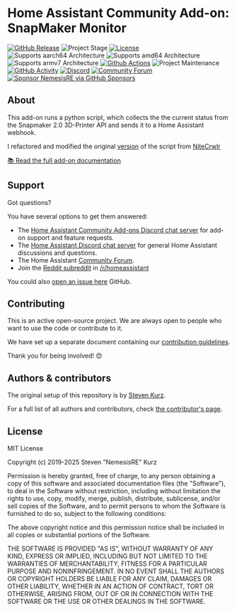 # Home Assistant Community Add-on: SnapMaker Monitor

[![GitHub Release][releases-shield]][releases] ![Project Stage][project-stage-shield] [![License][license-shield]](LICENSE.md)
![Supports aarch64 Architecture][aarch64-shield] ![Supports amd64 Architecture][amd64-shield] ![Supports armv7 Architecture][armv7-shield]
[![Github Actions][github-actions-shield]][github-actions] ![Project Maintenance][maintenance-shield] [![GitHub Activity][commits-shield]][commits]
[![Discord][discord-shield]][discord] [![Community Forum][forum-shield]][forum]
[![Sponsor NemesisRE via GitHub Sponsors][github-sponsors-shield]][github-sponsors]

## About

This add-on runs a python script, which collects the the current status from
the Snapmaker 2.0 3D-Printer API and sends it to a Home Assistant webhook.

I refactored and modified the original [version][original-script] of the script from [NiteCrwlr](https://github.com/NiteCrwlr)

[:books: Read the full add-on documentation][docs]

## Support

Got questions?

You have several options to get them answered:

- The [Home Assistant Community Add-ons Discord chat server][discord] for add-on
  support and feature requests.
- The [Home Assistant Discord chat server][discord-ha] for general Home
  Assistant discussions and questions.
- The Home Assistant [Community Forum][forum].
- Join the [Reddit subreddit][reddit] in [/r/homeassistant][reddit]

You could also [open an issue here][issue] GitHub.

## Contributing

This is an active open-source project. We are always open to people who want to
use the code or contribute to it.

We have set up a separate document containing our
[contribution guidelines](.github/CONTRIBUTING.md).

Thank you for being involved! :heart_eyes:

## Authors & contributors

The original setup of this repository is by [Steven Kurz][NemesisRE].

For a full list of all authors and contributors,
check [the contributor's page][contributors].

## License

MIT License

Copyright (c) 2019-2025 Steven "NemesisRE" Kurz

Permission is hereby granted, free of charge, to any person obtaining a copy
of this software and associated documentation files (the "Software"), to deal
in the Software without restriction, including without limitation the rights
to use, copy, modify, merge, publish, distribute, sublicense, and/or sell
copies of the Software, and to permit persons to whom the Software is
furnished to do so, subject to the following conditions:

The above copyright notice and this permission notice shall be included in all
copies or substantial portions of the Software.

THE SOFTWARE IS PROVIDED "AS IS", WITHOUT WARRANTY OF ANY KIND, EXPRESS OR
IMPLIED, INCLUDING BUT NOT LIMITED TO THE WARRANTIES OF MERCHANTABILITY,
FITNESS FOR A PARTICULAR PURPOSE AND NONINFRINGEMENT. IN NO EVENT SHALL THE
AUTHORS OR COPYRIGHT HOLDERS BE LIABLE FOR ANY CLAIM, DAMAGES OR OTHER
LIABILITY, WHETHER IN AN ACTION OF CONTRACT, TORT OR OTHERWISE, ARISING FROM,
OUT OF OR IN CONNECTION WITH THE SOFTWARE OR THE USE OR OTHER DEALINGS IN THE
SOFTWARE.

[aarch64-shield]: https://img.shields.io/badge/aarch64-yes-green.svg
[amd64-shield]: https://img.shields.io/badge/amd64-yes-green.svg
[armv7-shield]: https://img.shields.io/badge/armv7-yes-green.svg
[commits-shield]: https://img.shields.io/github/commit-activity/y/NRE-Com-Net/hassio-addon-snapmaker-monitor
[commits]: https://github.com/NRE-Com-Net/hassio-addon-snapmaker-monitor/commits/main
[contributors]: https://github.com/NRE-Com-Net/hassio-addon-snapmaker-monitor/graphs/contributors
[discord-ha]: https://discord.gg/c5DvZ4e
[discord-shield]: https://img.shields.io/discord/478094546522079232.svg
[discord]: https://discord.me/hassioaddons
[docs]: https://github.com/NRE-Com-Net/hassio-addon-snapmaker-monitor/blob/main/snapmaker-monitor/DOCS.md
[forum-shield]: https://img.shields.io/badge/community-forum-brightgreen.svg
[forum]: https://community.home-assistant.io/t/home-assistant-add-on-snapmaker-monitor/916652?u=nemesisre
[NemesisRE]: https://github.com/NemesisRE
[github-actions-shield]: https://github.com/NRE-Com-Net/hassio-addon-snapmaker-monitor/workflows/CI/badge.svg
[github-actions]: https://github.com/NRE-Com-Net/hassio-addon-snapmaker-monitor/actions
[github-sponsors-shield]: https://img.shields.io/github/sponsors/NemesisRE
[github-sponsors]: https://github.com/sponsors/NemesisRE
[issue]: https://github.com/NRE-Com-Net/hassio-addon-snapmaker-monitor/issues
[license-shield]: https://img.shields.io/github/license/NRE-Com-Net/hassio-addon-snapmaker-monitor
[maintenance-shield]: https://img.shields.io/maintenance/yes/2025.svg
[project-stage-shield]: https://img.shields.io/badge/project%20stage-production%20ready-brightgreen.svg
[reddit]: https://reddit.com/r/homeassistant
[releases-shield]: https://img.shields.io/github/release/NRE-Com-Net/hassio-addon-snapmaker-monitor.svg
[releases]: https://github.com/NRE-Com-Net/hassio-addon-snapmaker-monitor/releases
[original-script]: https://github.com/NiteCrwlr/playground/blob/main/SNStatus/SNStatusV2.py
